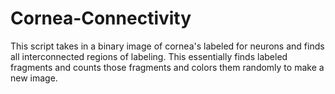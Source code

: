# Cornea-Connectivity
This script takes in a binary image of cornea's labeled for neurons and finds all interconnected regions of labeling. This essentially finds labeled fragments and counts those fragments and colors them randomly to make a new image.
